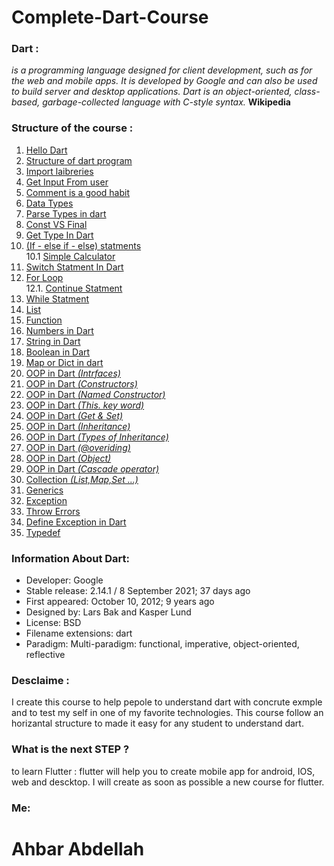 # Complete-Dart-Course

### Dart : 
*is a programming language designed for client development, such as for the web and mobile apps. It is developed by Google and can also be used to build server and desktop applications. Dart is an object-oriented, class-based, garbage-collected language with C-style syntax.* __Wikipedia__

### Structure of the course :
1. [Hello Dart](https://github.com/ahbarabdellah/Complete-Dart-Course/blob/main/1.%20hello%20world.dart)<br>
2. [Structure of dart program](https://github.com/ahbarabdellah/Complete-Dart-Course/blob/main/2.%20simple%20dart%20program.dart)<br>
3. [Import laibreries](https://github.com/ahbarabdellah/Complete-Dart-Course/blob/main/3.%20import%20core%20package.dart)<br>
4. [Get Input From user](https://github.com/ahbarabdellah/Complete-Dart-Course/blob/main/4.%20get%20input%20from%20user.dart)<br>
5. [Comment is a good habit](https://github.com/ahbarabdellah/Complete-Dart-Course/blob/main/5.%20write%20comment.dart)<br>
6. [Data Types](https://github.com/ahbarabdellah/Complete-Dart-Course/blob/main/6.%20data%20Types.dart)<br>
7. [Parse Types in dart](https://github.com/ahbarabdellah/Complete-Dart-Course/blob/main/7.%20parse%20type.dart)<br>
8. [Const VS Final](https://github.com/ahbarabdellah/Complete-Dart-Course/blob/main/8.%20const%20vs%20final%20.dart)<br>
9. [Get Type In Dart](https://github.com/ahbarabdellah/Complete-Dart-Course/blob/main/9.%20check%20the%20type%20.dart)<br>
10. [(If - else if - else) statments](https://github.com/ahbarabdellah/Complete-Dart-Course/blob/main/10.%20if%20-%20else%20if%20-%20else%20.dart) <br>
10.1 [Simple Calculator](https://github.com/ahbarabdellah/Complete-Dart-Course/blob/main/10.1.%20%20simple%20calculator.dart)<br>
11. [Switch Statment In Dart](https://github.com/ahbarabdellah/Complete-Dart-Course/blob/main/11.%20switch%20steatment.dart)<br>
12. [For Loop](https://github.com/ahbarabdellah/Complete-Dart-Course/blob/main/12.%20for%20loop%20in%20.dart)<br>
12.1. [Continue Statment](https://github.com/ahbarabdellah/Complete-Dart-Course/blob/main/12.1%20continue.dart)<br>
13. [While Statment](https://github.com/ahbarabdellah/Complete-Dart-Course/blob/main/13.%20while%20statment.dart)<br>
14. [List](https://github.com/ahbarabdellah/Complete-Dart-Course/blob/main/14.%20list%20in%20.dart) <br>
15. [Function](https://github.com/ahbarabdellah/Complete-Dart-Course/blob/main/15.%20function%20in%20.dart) <br>
16. [Numbers in Dart](https://github.com/ahbarabdellah/Complete-Dart-Course/blob/main/16.%20Dart%20Programming%20-%20Numbers%20.dart) <br>
17. [String in Dart](https://github.com/ahbarabdellah/Complete-Dart-Course/blob/main/17.%20string%20.dart)<br>
18. [Boolean in Dart](https://github.com/ahbarabdellah/Complete-Dart-Course/blob/main/18.%20Boolean.dart)<br>
19. [Map or Dict in dart](https://github.com/ahbarabdellah/Complete-Dart-Course/blob/main/19.%20map%20.dart)<br>
20. [OOP in Dart _(Intrfaces)_](https://github.com/ahbarabdellah/Complete-Dart-Course/blob/main/20.%20interface%20.dart)<br>
21. [OOP in Dart _(Constructors)_](https://github.com/ahbarabdellah/Complete-Dart-Course/blob/main/21.%20classes%20%26%20constructer.dart)<br>
22. [OOP in Dart _(Named Constructor)_](https://github.com/ahbarabdellah/Complete-Dart-Course/blob/main/22.%20Named%20Constructor%20.dart)<br>
23. [OOP in Dart _(This. key word)_](https://github.com/ahbarabdellah/Complete-Dart-Course/blob/main/23.%20this%20Keyword%20.dart)<br>
24. [OOP in Dart _(Get & Set)_](https://github.com/ahbarabdellah/Complete-Dart-Course/blob/main/24.%20getter%20%26%20setter%20.dart)<br>
25. [OOP in Dart _(Inheritance)_](https://github.com/ahbarabdellah/Complete-Dart-Course/blob/main/25.%20Class%20Inheritance.dart)<br>
26. [OOP in Dart _(Types of Inheritance)_](https://github.com/ahbarabdellah/Complete-Dart-Course/blob/main/26.%20%20Types%20of%20Inheritance.dart)<br>
27. [OOP in Dart _(@overiding)_](https://github.com/ahbarabdellah/Complete-Dart-Course/blob/main/27.%20overriding%20.dart)<br>
28. [OOP in Dart _(Object)_](https://github.com/ahbarabdellah/Complete-Dart-Course/blob/main/28.%20object%20.dart)<br>
29. [OOP in Dart _(Cascade operator)_](https://github.com/ahbarabdellah/Complete-Dart-Course/blob/main/29.%20cascade%20operator%20.dart)<br>
30. [Collection _(List,Map,Set ...)_](https://github.com/ahbarabdellah/Complete-Dart-Course/blob/main/30.%20collection%20.dart)<br>
31. [Generics](https://github.com/ahbarabdellah/Complete-Dart-Course/blob/main/31.%20Generics%20.dart)<br>
32. [Exception](https://github.com/ahbarabdellah/Complete-Dart-Course/blob/main/32.%20Exception%20.dart)<br>
33. [Throw Errors](https://github.com/ahbarabdellah/Complete-Dart-Course/blob/main/33.%20throw%20errors%20.dart)<br>
34. [Define Exception in Dart](https://github.com/ahbarabdellah/Complete-Dart-Course/blob/main/34.%20define%20exception%20.dart)<br>
35. [Typedef](https://github.com/ahbarabdellah/Complete-Dart-Course/blob/main/35.%20Typedef%20.dart)<br>



### Information About Dart:
- Developer: Google
- Stable release: 2.14.1 / 8 September 2021; 37 days ago
- First appeared: October 10, 2012; 9 years ago
- Designed by: Lars Bak and Kasper Lund
- License: BSD
- Filename extensions: dart
- Paradigm: Multi-paradigm: functional, imperative, object-oriented, reflective


### Desclaime :
I create this course to help pepole to understand dart with concrute exmple and to test my self in one of my favorite technologies. This course follow an horizantal structure to made it easy for any student to understand dart.


### What is the next STEP ? 
to learn Flutter : flutter will help you to create mobile app for android, IOS, web and descktop. I will create as soon as possible a new course for flutter.

### Me:
# Ahbar Abdellah
